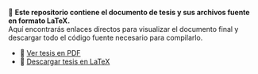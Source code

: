📄 **Este repositorio contiene el documento de tesis y sus archivos fuente en formato LaTeX.**  
Aquí encontrarás enlaces directos para visualizar el documento final y descargar todo el código fuente necesario para compilarlo.

- 📘 [Ver tesis en PDF](tesis_knn_fpga.pdf)  
- 🧾 [Descargar tesis en LaTeX](tesis_knn_fpga_latex.zip)
